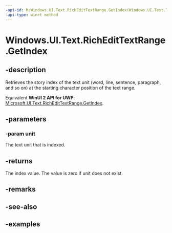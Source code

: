 ```yaml
---
-api-id: M:Windows.UI.Text.RichEditTextRange.GetIndex(Windows.UI.Text.TextRangeUnit)
-api-type: winrt method
---
```


<!-- Method syntax.
public int RichEditTextRange.GetIndex(TextRangeUnit unit)
-->

# Windows.UI.Text.RichEditTextRange.GetIndex

## -description

Retrieves the story index of the text unit (word, line, sentence, paragraph, and so on) at the starting character position of the text range.

Equivalent **WinUI 2 API for UWP**: [Microsoft.UI.Text.RichEditTextRange.GetIndex](/windows/winui/api/microsoft.ui.text.richedittextrange.getindex).

## -parameters
### -param unit

The text unit that is indexed.

## -returns

The index value. The value is zero if unit does not exist.

## -remarks

## -see-also

## -examples

